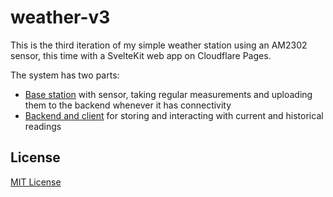 # weather-v3

This is the third iteration of my simple weather station using an AM2302
sensor, this time with a SvelteKit web app on Cloudflare Pages.

The system has two parts:

- [Base station](weather-station/README.md) with sensor, taking regular
  measurements and uploading them to the backend whenever it has connectivity
- [Backend and client](weather-app/README.md) for storing and interacting with
  current and historical readings

## License

[MIT License](LICENSE)
